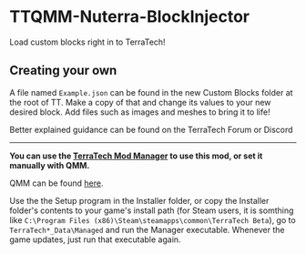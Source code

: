 # TTQMM-Nuterra-BlockInjector
Load custom blocks right in to TerraTech!

## Creating your own
A file named `Example.json` can be found in the new Custom Blocks folder at the root of TT. Make a copy of that and change its values to your new desired block. Add files such as images and meshes to bring it to life!

Better explained guidance can be found on the TerraTech Forum or Discord

<hr>

**You can use the [TerraTech Mod Manager](https://github.com/Aceba1/TerraTech-Mod-Manager) to use this mod, or set it manually with QMM.**

QMM can be found [here](https://github.com/QModManager/TerraTech).

Use the the Setup program in the Installer folder, or copy the Installer folder's contents to your game's install path (for Steam users, it is somthing like `C:\Program Files (x86)\Steam\steamapps\common\TerraTech Beta`),  go to `TerraTech*_Data\Managed` and run the Manager executable. Whenever the game updates, just run that executable again.
